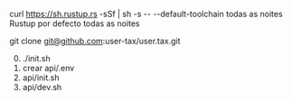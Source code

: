 curl https://sh.rustup.rs -sSf | sh -s -- --default-toolchain todas as noites<br>Rustup por defecto todas as noites

git clone git@github.com:user-tax/user.tax.git

0. ./init.sh
1. crear api/.env
2. api/init.sh
3. api/dev.sh
